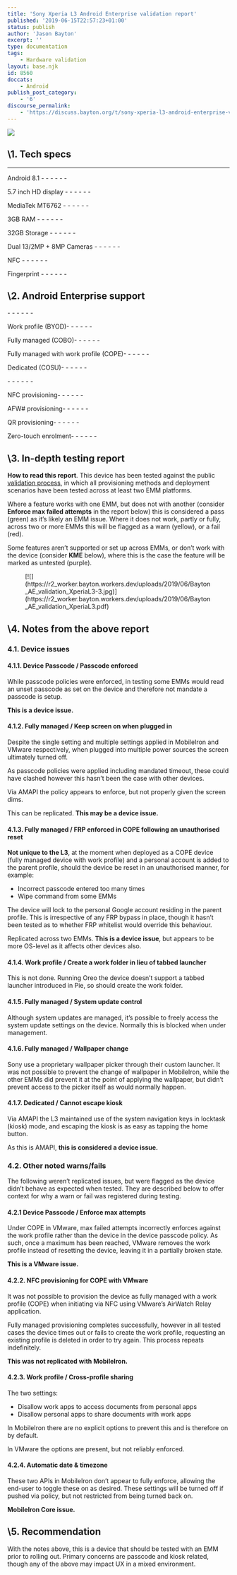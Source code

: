 ```yaml
---
title: 'Sony Xperia L3 Android Enterprise validation report'
published: '2019-06-15T22:57:23+01:00'
status: publish
author: 'Jason Bayton'
excerpt: ''
type: documentation
tags: 
    - Hardware validation
layout: base.njk
id: 8560
doccats:
    - Android
publish_post_category:
    - '6'
discourse_permalink:
    - 'https://discuss.bayton.org/t/sony-xperia-l3-android-enterprise-validation-report/304'
---
```

![](https://r2_worker.bayton.workers.dev/uploads/2019/06/xpl3.png)

\1. Tech specs
-------------

- - - - - -

Android 8.1 - - - - - -

5.7 inch HD display - - - - - -

MediaTek MT6762 - - - - - -

3GB RAM - - - - - -

32GB Storage - - - - - -

Dual 13/2MP + 8MP Cameras - - - - - -

 NFC - - - - - -

 Fingerprint - - - - - -

\2. Android Enterprise support
-----------------------------

<div class="wp-block-columns has-2-columns"><div class="wp-block-column">- - - - - -

 Work profile (BYOD)- - - - - -

 Fully managed (COBO)- - - - - -

 Fully managed with work profile (COPE)- - - - - -

 Dedicated (COSU)- - - - - -

</div><div class="wp-block-column">- - - - - -

 NFC provisioning- - - - - -

 AFW# provisioning- - - - - -

 QR provisioning- - - - - -

 Zero-touch enrolment- - - - - -

</div></div>

\3. In-depth testing report
--------------------------

**How to read this report**. This device has been tested against the public [validation process](/android/android-enterprise-device-support/validation-process-and-information/), in which all provisioning methods and deployment scenarios have been tested across at least two EMM platforms.

Where a feature works with one EMM, but does not with another (consider **Enforce max failed attempts** in the report below) this is considered a pass (green) as it’s likely an EMM issue. Where it does not work, partly or fully, across two or more EMMs this will be flagged as a warn (yellow), or a fail (red).

Some features aren’t supported or set up across EMMs, or don’t work with the device (consider **KME** below), where this is the case the feature will be marked as untested (purple).

<figure class="wp-block-image">[![](https://r2_worker.bayton.workers.dev/uploads/2019/06/Bayton_AE_validation_XperiaL3-3.jpg)](https://r2_worker.bayton.workers.dev/uploads/2019/06/Bayton_AE_validation_XperiaL3.pdf)</figure>

\4. Notes from the above report
------------------------------

### 4.1. Device issues

#### 4.1.1. Device Passcode / Passcode enforced 

While passcode policies were enforced, in testing some EMMs would read an unset passcode as set on the device and therefore not mandate a passcode is setup.

**This is a device issue.**

#### 4.1.2. Fully managed / Keep screen on when plugged in

Despite the single setting and multiple settings applied in MobileIron and VMware respectively, when plugged into multiple power sources the screen ultimately turned off.

As passcode policies were applied including mandated timeout, these could have clashed however this hasn’t been the case with other devices.

Via AMAPI the policy appears to enforce, but not properly given the screen dims.

This can be replicated. **This may be a device issue.**

#### 4.1.3. Fully managed / FRP enforced in COPE following an unauthorised reset

**Not unique to the L3**, at the moment when deployed as a COPE device (fully managed device with work profile) and a personal account is added to the parent profile, should the device be reset in an unauthorised manner, for example:

- Incorrect passcode entered too many times
- Wipe command from some EMMs

The device will lock to the personal Google account residing in the parent profile. This is irrespective of any FRP bypass in place, though it hasn’t been tested as to whether FRP whitelist would override this behaviour.

Replicated across two EMMs. **This is a device issue**, but appears to be more OS-level as it affects other devices also.

#### 4.1.4. Work profile / Create a work folder in lieu of tabbed launcher

This is not done. Running Oreo the device doesn’t support a tabbed launcher introduced in Pie, so should create the work folder.

#### 4.1.5. Fully managed / System update control

Although system updates are managed, it’s possible to freely access the system update settings on the device. Normally this is blocked when under management.

#### 4.1.6. Fully managed / Wallpaper change

Sony use a proprietary wallpaper picker through their custom launcher. It was not possible to prevent the change of wallpaper in MobileIron, while the other EMMs did prevent it at the point of applying the wallpaper, but didn’t prevent access to the picker itself as would normally happen.

#### 4.1.7. Dedicated / Cannot escape kiosk

Via AMAPI the L3 maintained use of the system navigation keys in locktask (kiosk) mode, and escaping the kiosk is as easy as tapping the home button.

As this is AMAPI, **this is considered a device issue.**

### 4.2. Other noted warns/fails

The following weren’t replicated issues, but were flagged as the device didn’t behave as expected when tested. They are described below to offer context for why a warn or fail was registered during testing.

#### 4.2.1 Device Passcode / Enforce max attempts

Under COPE in VMware, max failed attempts incorrectly enforces against the work profile rather than the device in the device passcode policy. As such, once a maximum has been reached, VMware removes the work profile instead of resetting the device, leaving it in a partially broken state.

**This is a VMware issue.**

#### 4.2.2. NFC provisioning for COPE with VMware

It was not possible to provision the device as fully managed with a work profile (COPE) when initiating via NFC using VMware’s AirWatch Relay application.

Fully managed provisioning completes successfully, however in all tested cases the device times out or fails to create the work profile, requesting an existing profile is deleted in order to try again. This process repeats indefinitely.

**This was not replicated with MobileIron.**

#### 4.2.3. Work profile / Cross-profile sharing

The two settings:

- Disallow work apps to access documents from personal apps
- Disallow personal apps to share documents with work apps

In MobileIron there are no explicit options to prevent this and is therefore on by default.

In VMware the options are present, but not reliably enforced.

#### 4.2.4. Automatic date &amp; timezone

These two APIs in MobileIron don’t appear to fully enforce, allowing the end-user to toggle these on as desired. These settings will be turned off if pushed via policy, but not restricted from being turned back on.

**MobileIron Core issue.**

\5. Recommendation
-----------------

With the notes above, this is a device that should be tested with an EMM prior to rolling out. Primary concerns are passcode and kiosk related, though any of the above may impact UX in a mixed environment.